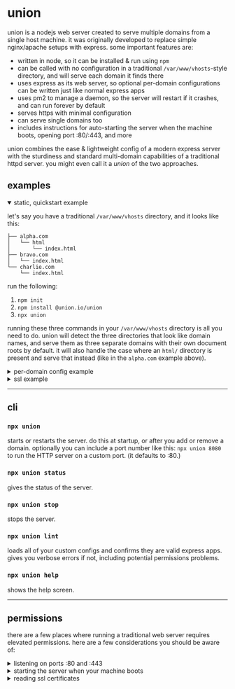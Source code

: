 # union

union is a nodejs web server created to serve multiple domains from a single host machine. it was originally developed to replace simple nginx/apache setups with express. some important features are:

- written in node, so it can be installed & run using `npm`
- can be called with no configuration in a traditional `/var/www/vhosts`-style directory, and will serve each domain it finds there
- uses express as its web server, so optional per-domain configurations can be written just like normal express apps
- uses pm2 to manage a daemon, so the server will restart if it crashes, and can run forever by default
- serves https with minimal configuration
- can serve single domains too
- includes instructions for auto-starting the server when the machine boots, opening port :80/:443, and more

union combines the ease & lightweight config of a modern express server with the sturdiness and standard multi-domain capabilities of a traditional httpd server. you might even call it a _union_ of the two approaches.

## examples

<details open="true">
<summary>
static, quickstart example
</summary>

let's say you have a traditional `/var/www/vhosts` directory, and it looks like this:

```
├── alpha.com
│   └── html
│       └── index.html
├── bravo.com
│   └── index.html
└── charlie.com
    └── index.html
```

run the following:

1. `npm init`
2. `npm install @union.io/union`
3. `npx union`

running these three commands in your `/var/www/vhosts` directory is all you need to do. union will detect the three directories that look like domain names, and serve them as three separate domains with their own document roots by default. it will also handle the case where an `html/` directory is present and serve that instead (like in the `alpha.com` example above).

</details>

<details>
<summary>per-domain config example</summary>

let's say you have a structure that looks like this:

```
├── alpha.com
│   ├── app
│   │   ├── index.html
│   │   └── compiled-index.js
│   └── src
│       └── App.tsx
├── bravo.com
│   ├── index.html
│   └── private
│       └── secret.key
└── charlie.com
    └── index.html
```

in this example you might want to serve `alpha.com` from its `./app` directory, as a single page app. you might also want to NOT serve `bravo.com/private`. and you might want to make `charlie.com` password-protected. this is how you'd do that:

```diff
 ├── alpha.com
+│   ├── .union.config.js
 │   ├── app
 │   │   ├── index.html
 │   │   └── compiled-index.js
 │   └── src
 │       └── App.tsx
 ├── bravo.com
 │   ├── index.html
 │   └── private
+│       ├── .do-not-serve
 │       └── secret.key
 └── charlie.com
+│       ├── .union-password
         └── index.html
```

1. add a `.union.config.js` file in the root of the domain you want to use a special config for. union will automatically find that file and use that to serve the domain name it's in. for a single-page app, here's an example of the config file you could use (which just creates an express server):

```
// include express
const express = require('express');

// then configure an express app like usual
const path = require('path');
const app = express();

// Serve static files from the app directory
app.use(express.static(path.join(__dirname, 'app')));

// standard "catchall" handler for single-page apps
app.get('*', (req, res) => {
  res.sendFile(path.join(__dirname, 'app', 'index.html'));
});

// export your express server. union will know what to do with it.
module.exports = app;
```

or, here's an example of how to blanket-enable CORS:

```
// include express
const express = require('express');
const cors = require('cors');

// then configure an express app like usual
const app = express();

// allow cors
app.use('*', cors({ origin: true }));

// export your express server. union will know what to do with it.
module.exports = app;
```

2. putting a blank `.do-not-serve` file in a directory will keep union from serving that entire directory

```
$ touch bravo.com/private/.do-not-serve
```

3. putting a plaintext file named `.union-password` in a directory will make that directory password-protected. it's kind of a shortcut for traditional `.htaccess`/`.htpasswd` files in other httpd servers. a `.union-password` file looks like this:

```
someuser:somepassword
otheruser:otherpassword
```

</details>

<details>
<summary>ssl example</summary>

union can serve https traffic when certiticates are provided in a standard way. first, make a sibling directory to your domains folders and call it `certificates`:

```diff
 ├── alpha.com
 │   └── html
 │       └── index.html
 ├── bravo.com
 │   └── index.html
 ├── charlie.com
 │  └── index.html
+└── certificates
```

then, create symlinks inside `certificates`. each one should be named `${domain name}` and should point to where the ssl certificates for that domain live on your server. for example, if you use letsencrypt, you might need to run this to create the symlink:

```
$ cd certificates
$ ln -s /etc/letsencrypt/live/alpha.com alpha.com
```

(the target of the symlink should be a directory containing the certificate files `fullchain.pem` and `privkey.pem`.)

```diff
 ├── alpha.com
 │   └── html
 │       └── index.html
 ├── bravo.com
 │   └── index.html
 ├── charlie.com
 │  └── index.html
 └── certificates
+    └── alpha.com -> /etc/letsencrypt/live/alpha.com
```

note that permissions will be tricky for most setups, if you aren't doing all of this as `root`. (everyone says never to use `root` for anything but my personal opinion is that `root` is fine for lots of cases where a host is only handling standard server operations like this.) for more info see [permissions](#permissions).

</details>

---

## cli

### `npx union`

starts or restarts the server. do this at startup, or after you add or remove a domain. optionally you can include a port number like this: `npx union 8080` to run the HTTP server on a custom port. (it defaults to :80.)

### `npx union status`

gives the status of the server.

### `npx union stop`

stops the server.

### `npx union lint`

loads all of your custom configs and confirms they are valid express apps. gives you verbose errors if not, including potential permissions problems.

### `npx union help`

shows the help screen.

---

## permissions

there are a few places where running a traditional web server requires elevated permissions. here are a few considerations you should be aware of:

<details>
<summary>listening on ports :80 and :443</summary>
most machines won't let you run a process that listens on ports :80/:443 (traditional web ports). in order to serve your domains from those ports, you will either need to run the server process as `root`, or follow instructions for your OS to open up those ports for regular users to open things on them. here's how to do that on most linux distributions:

```
echo 'net.ipv4.ip_unprivileged_port_start=0' | sudo tee /etc/sysctl.d/50-unprivileged-ports.conf && sudo sysctl --system
```

note: this allows any user on your system to open processes on these lower numbered ports. although, in my opinion, if you have compromised users on your system you've got bigger problems than whether they run something on port 80 or 3000.

</details>

<details>
<summary>starting the server when your machine boots</summary>
you will need to tell your machine to start the server when the machine starts, and ensure it is running as your preferred user, from your preferred directory. here are steps that work with most linux distributions:

1. **create the service file**

create a new systemd service file for your server:

```bash
sudo vim /etc/systemd/system/union.service
```

here's an example of that file:

```
[Unit]
Description=union
After=network-online.target multi-user.target

[Service]
Type=forking
User=<your user>
Group=<your user's group>
WorkingDirectory=<path to your domains directory; e.g. /var/www/vhosts>
ExecStart=/usr/bin/npx union
Restart=on-failure

[Install]
WantedBy=multi-user.target
```

2. enable and start union
   after creating the service file, enable it to start at boot and then start the service immediately with the following commands:

```
sudo systemctl enable union
sudo systemctl start union
```

</details>

<details>
<summary>reading ssl certificates</summary>
SSL certificates need to be readable by the user who starts the web server. how you do that will depend on where your certificates live and how you renew them. let's use letsencrypt on debian as an example: the certificates are usually stored in `/etc/letsencrypt/live/yourdomain.com/`. by default, these certificates and their directories have restrictive permissions, only allowing root access.

one way around this would be to adjust permissions on the directories that contain the certificate files, giving some group read-access, and adding your user to that group. here's how to do that on a typical linux distribution with a typical letsencrypt/certbot setup.

oh, please note: adjusting permissions like this can potentially expose your SSL certificates to other users who have access to your system and can add themselves to your group. but again, if your host has been compromised and malicious users already have access to adding themselves to arbitrary groups, you have much bigger problems, imo.

1. add your non-privileged user to a specific group (e.g., `www-data`), which will be granted access to the certificates

```bash
sudo usermod -a -G www-data <your user>
```

2. change the group ownership of the `/etc/letsencrypt/archive/` and `/etc/letsencrypt/live/` directories to `www-data` (or your chosen group)

```
sudo chown -R root:www-data /etc/letsencrypt/archive/
sudo chown -R root:www-data /etc/letsencrypt/live/
```

3. set the permissions on the two main letsencrypt directories so that group members can read the files within them

```
sudo chmod 750 /etc/letsencrypt/{live,archive}
```

</details>
